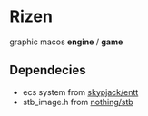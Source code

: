 # Rizen
graphic macos **engine** / **game**

## Dependecies
- ecs system from [skypjack/entt](http://github.com/skypjack/entt)
- stb_image.h from [nothing/stb](http://github.com/nothings/stb)
